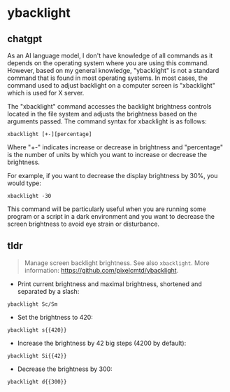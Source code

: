 # ybacklight 
## chatgpt 
As an AI language model, I don't have knowledge of all commands as it depends on the operating system where you are using this command. However, based on my general knowledge, "ybacklight" is not a standard command that is found in most operating systems. In most cases, the command used to adjust backlight on a computer screen is "xbacklight" which is used for X server.

The "xbacklight" command accesses the backlight brightness controls located in the file system and adjusts the brightness based on the arguments passed. The command syntax for xbacklight is as follows:

`xbacklight [+-][percentage]`

Where "+-" indicates increase or decrease in brightness and "percentage" is the number of units by which you want to increase or decrease the brightness. 

For example, if you want to decrease the display brightness by 30%, you would type:

`xbacklight -30`

This command will be particularly useful when you are running some program or a script in a dark environment and you want to decrease the screen brightness to avoid eye strain or disturbance. 

## tldr 
 
> Manage screen backlight brightness. See also `xbacklight`.
> More information: <https://github.com/pixelcmtd/ybacklight>.

- Print current brightness and maximal brightness, shortened and separated by a slash:

`ybacklight Sc/Sm`

- Set the brightness to 420:

`ybacklight s{{420}}`

- Increase the brightness by 42 big steps (4200 by default):

`ybacklight Si{{42}}`

- Decrease the brightness by 300:

`ybacklight d{{300}}`
